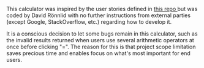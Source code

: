 <p>
        This calculator was inspired by the user stories defined in
        <a href="https://github.com/florinpop17/app-ideas/blob/master/Projects/1-Beginner/Calculator-App.md">
          this repo
        </a>
        but was coded by David Rönnlid with no further instructions from
        external parties (except Google, StackOverflow, etc.) regarding how to
        develop it.
      </p>

<p>It is a conscious decision to let some bugs remain in this calculator, such as the invalid results returned when users use several arithmetic operators at once before clicking "=". The reason for this is that project scope limitation saves precious time and enables focus on what's most important for end users.</p> 
